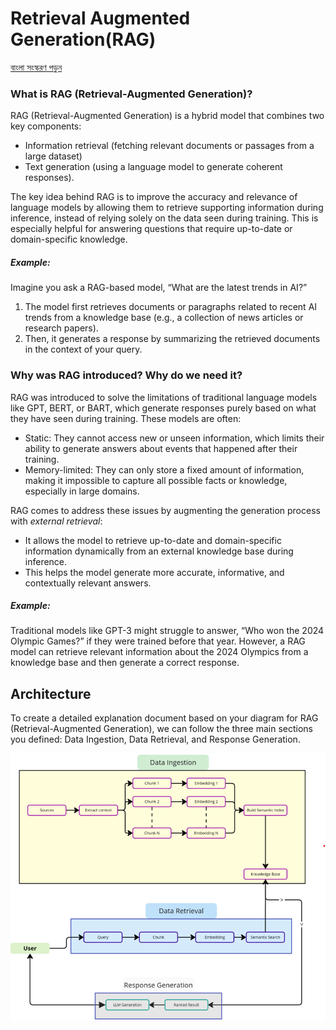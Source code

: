 # Retrieval Augmented Generation(RAG)

[বাংলা সংস্করণ পড়ুন](./README.bn.md)

### What is RAG (Retrieval-Augmented Generation)?
RAG (Retrieval-Augmented Generation) is a hybrid model that combines two key components:

- Information retrieval (fetching relevant documents or passages from a large dataset)
- Text generation (using a language model to generate coherent responses).
  
The key idea behind RAG is to improve the accuracy and relevance of language models by allowing them to retrieve supporting information during inference, instead of relying solely on the data seen during training. This is especially helpful for answering questions that require up-to-date or domain-specific knowledge.

##### Example:
Imagine you ask a RAG-based model, “What are the latest trends in AI?”

1. The model first retrieves documents or paragraphs related to recent AI trends from a knowledge base (e.g., a collection of news articles or research papers).
2. Then, it generates a response by summarizing the retrieved documents in the context of your query.

### Why was RAG introduced? Why do we need it?
RAG was introduced to solve the limitations of traditional language models like GPT, BERT, or BART, which generate responses purely based on what they have seen during training. These models are often:

- Static: They cannot access new or unseen information, which limits their ability to generate answers about events that happened after their training.
- Memory-limited: They can only store a fixed amount of information, making it impossible to capture all possible facts or knowledge, especially in large domains.

RAG comes to address these issues by augmenting the generation process with *external retrieval*:

- It allows the model to retrieve up-to-date and domain-specific information dynamically from an external knowledge base during inference.
- This helps the model generate more accurate, informative, and contextually relevant answers.
##### Example:
Traditional models like GPT-3 might struggle to answer, “Who won the 2024 Olympic Games?” if they were trained before that year. However, a RAG model can retrieve relevant information about the 2024 Olympics from a knowledge base and then generate a correct response.


## Architecture
To create a detailed explanation document based on your diagram for RAG (Retrieval-Augmented Generation), we can follow the three main sections you defined: Data Ingestion, Data Retrieval, and Response Generation. 


![Rag diagram](assets/Diagram.png)

